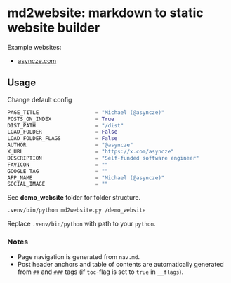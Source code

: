 
# md2website: markdown to static website builder

Example websites:

- [asyncze.com](https://asyncze.com)

## Usage

Change default config

```python
PAGE_TITLE                  = "Michael (@asyncze)"
POSTS_ON_INDEX              = True
DIST_PATH                   = "/dist"
LOAD_FOLDER                 = False
LOAD_FOLDER_FLAGS           = False
AUTHOR                      = "@asyncze"
X_URL                       = "https://x.com/asyncze"
DESCRIPTION                 = "Self-funded software engineer"
FAVICON                     = ""
GOOGLE_TAG                  = ""
APP_NAME                    = "Michael (@asyncze)"
SOCIAL_IMAGE                = ""
```

See **demo_website** folder for folder structure.

```bash
.venv/bin/python md2website.py /demo_website
```

Replace `.venv/bin/python` with path to your `python`.

### Notes

- Page navigation is generated from `nav.md`.
- Post header anchors and table of contents are automatically generated from `##` and `###` tags (if `toc`-flag is set to `true` in `__flags`).
